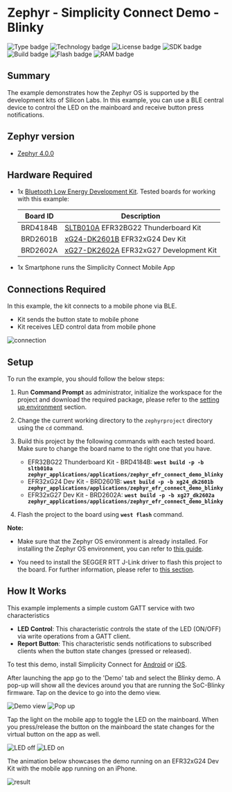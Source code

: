 # Zephyr - Simplicity Connect Demo - Blinky #

![Type badge](https://img.shields.io/badge/Type-Virtual%20Application-green)
![Technology badge](https://img.shields.io/badge/Technology-Zephyr-green)
![License badge](https://img.shields.io/badge/License-Zlib-green)
![SDK badge](https://img.shields.io/badge/Zephyr%20version-v4.0.0-green)
![Build badge](https://img.shields.io/badge/Build-passing-green)
![Flash badge](https://img.shields.io/badge/Flash-194.59%20KB-blue)
![RAM badge](https://img.shields.io/badge/RAM-31.97%20KB-blue)

## Summary ##

The example demonstrates how the Zephyr OS is supported by the development kits of Silicon Labs. In this example, you can use a BLE central device to control the LED on the mainboard and receive button press notifications.

## Zephyr version ##

- [Zephyr 4.0.0](https://github.com/zephyrproject-rtos/zephyr/tree/v4.0.0)

## Hardware Required ##

- 1x [Bluetooth Low Energy Development Kit](https://www.silabs.com/development-tools/wireless/bluetooth). Tested boards for working with this example:

   | Board ID | Description  |
   | -------- | ------------ |
   | BRD4184B | [SLTB010A](https://www.silabs.com/development-tools/thunderboard/thunderboard-bg22-kit?tab=overview) EFR32BG22 Thunderboard Kit |
   | BRD2601B | [xG24-DK2601B](https://www.silabs.com/development-tools/wireless/efr32xg24-dev-kit?tab=overview) EFR32xG24 Dev Kit |
   | BRD2602A | [xG27-DK2602A](https://www.silabs.com/development-tools/wireless/efr32xg27-development-kit?tab=overview) EFR32xG27 Development Kit |

- 1x Smartphone runs the Simplicity Connect Mobile App

## Connections Required ##

In this example, the kit connects to a mobile phone via BLE.

- Kit sends the button state to mobile phone
- Kit receives LED control data from mobile phone

![connection](image/connection.png)

## Setup ##

To run the example, you should follow the below steps:

1. Run **Command Prompt** as administrator, initialize the workspace for the project and download the required package, please refer to the [setting up environment](../../README.md#setting-up-environment) section.

2. Change the current working directory to the `zephyrproject` directory using the `cd` command.

3. Build this project by the following commands with each tested board. Make sure to change the board name to the right one that you have.

   - EFR32BG22 Thunderboard Kit - BRD4184B: **`west build -p -b sltb010a zephyr_applications/applications/zephyr_efr_connect_demo_blinky`**
   - EFR32xG24 Dev Kit - BRD2601B: **`west build -p -b xg24_dk2601b zephyr_applications/applications/zephyr_efr_connect_demo_blinky`**
   - EFR32xG27 Dev Kit - BRD2602A: **`west build -p -b xg27_dk2602a zephyr_applications/applications/zephyr_efr_connect_demo_blinky`**

4. Flash the project to the board using **`west flash`** command.

**Note:**

- Make sure that the Zephyr OS environment is already installed. For installing the Zephyr OS environment, you can refer to [this guide](../../README.md#setting-up-environment).

- You need to install the SEGGER RTT J-Link driver to flash this project to the board. For further information, please refer to [this section](../../README.md#flash-the-application).

## How It Works ##

This example implements a simple custom GATT service with two characteristics

- **LED Control**: This characteristic controls the state of the LED (ON/OFF) via write operations from a GATT client.
- **Report Button**: This characteristic sends notifications to subscribed clients when the button state changes (pressed or released).

To test this demo, install Simplicity Connect for [Android](https://play.google.com/store/apps/details?id=com.siliconlabs.bledemo&hl=en&gl=US) or [iOS](https://apps.apple.com/us/app/id1030932759).

After launching the app go to the 'Demo' tab and select the Blinky demo. A pop-up will show all the devices around you that are running the SoC-Blinky firmware. Tap on the device to go into the demo view.

![Demo view](image/demo_view.jpg) ![Pop up](image/pop_up.jpg)

Tap the light on the mobile app to toggle the LED on the mainboard. When you press/release the button on the mainboard the state changes for the virtual button on the app as well.

![LED off](image/led_off.jpg) ![LED on](image/led_on.jpg)

The animation below showcases the demo running on an EFR32xG24 Dev Kit with the mobile app running on an iPhone.

![result](image/demo.gif)

